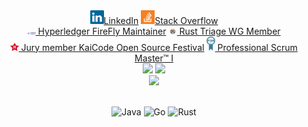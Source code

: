 <div>
  <div align="center">
    <a href="https://www.linkedin.com/in/alexey-semenyuk-60410b94/" title="LinkedIn Profile"><img width="22" src="images/linkedin.svg">LinkedIn</a>
    <a href="https://stackoverflow.com/users/2650960/alexey-semenyuk" title="Stack Overflow Profile"><img width="22" src="images/stackoverflow.svg">Stack Overflow</a>
  </div>
  <div align="center">
    <a href="https://lf-hyperledger.atlassian.net/wiki/spaces/FIR/pages/20155055/Maintainers" title="LF Decentralized Trust"><img width="13.3" src="images/hyperledger-firefly.png"> Hyperledger FireFly Maintainer</a>
      <a href="https://www.rust-lang.org/governance/wgs/wg-triage" title="Rust"><img width="13.3" src="images/images_rust.jpeg"> Rust Triage WG Member</a>
  </div>
  <div align="center">
    <a href="https://www.kaicode.org/2024.html" title="KaiCode Open Source Festival"><img width="13.3" src="images/logo_kaicode.svg"> Jury member KaiCode Open Source Festival</a>
    <a href="https://www.scrum.org/user/517210" title="PSMI"><img width="13.3" src="images/Scrumorg-PSMI_certification.png"> Professional Scrum Master™ I</a>
  </div>
  <div align="center">
    <img height="200em" src="https://awesome-github-stats.azurewebsites.net/user-stats/alex-semenyuk" />
    <img height="210em" src="https://stackoverflow-card.vercel.app/?userID=2650960"/>
  </div>
  <div align="center">
   <img height="153em" src="https://github-profile-trophy.vercel.app/?username=alex-semenyuk"/>
   
   \
    ![Java](https://img.shields.io/badge/java-%23ED8B00.svg?style=for-the-badge&logo=java&logoColor=white)  ![Go](https://img.shields.io/badge/go-%2300ADD8.svg?style=for-the-badge&logo=go&logoColor=white)  ![Rust](https://img.shields.io/badge/rust-%23000000.svg?style=for-the-badge&logo=rust&logoColor=white)
    
  </div>
</div>
 
  
